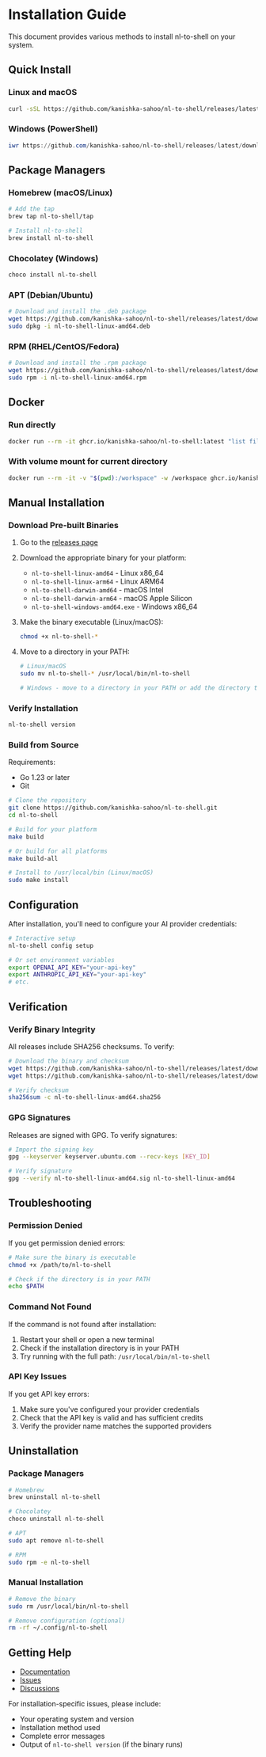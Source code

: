 # Installation Guide

This document provides various methods to install nl-to-shell on your system.

## Quick Install

### Linux and macOS

```bash
curl -sSL https://github.com/kanishka-sahoo/nl-to-shell/releases/latest/download/install.sh | bash
```

### Windows (PowerShell)

```powershell
iwr https://github.com/kanishka-sahoo/nl-to-shell/releases/latest/download/install.ps1 | iex
```

## Package Managers

### Homebrew (macOS/Linux)

```bash
# Add the tap
brew tap nl-to-shell/tap

# Install nl-to-shell
brew install nl-to-shell
```

### Chocolatey (Windows)

```powershell
choco install nl-to-shell
```

### APT (Debian/Ubuntu)

```bash
# Download and install the .deb package
wget https://github.com/kanishka-sahoo/nl-to-shell/releases/latest/download/nl-to-shell-linux-amd64.deb
sudo dpkg -i nl-to-shell-linux-amd64.deb
```

### RPM (RHEL/CentOS/Fedora)

```bash
# Download and install the .rpm package
wget https://github.com/kanishka-sahoo/nl-to-shell/releases/latest/download/nl-to-shell-linux-amd64.rpm
sudo rpm -i nl-to-shell-linux-amd64.rpm
```

## Docker

### Run directly

```bash
docker run --rm -it ghcr.io/kanishka-sahoo/nl-to-shell:latest "list files by size"
```

### With volume mount for current directory

```bash
docker run --rm -it -v "$(pwd):/workspace" -w /workspace ghcr.io/kanishka-sahoo/nl-to-shell:latest "list files by size"
```

## Manual Installation

### Download Pre-built Binaries

1. Go to the [releases page](https://github.com/kanishka-sahoo/nl-to-shell/releases)
2. Download the appropriate binary for your platform:
   - `nl-to-shell-linux-amd64` - Linux x86_64
   - `nl-to-shell-linux-arm64` - Linux ARM64
   - `nl-to-shell-darwin-amd64` - macOS Intel
   - `nl-to-shell-darwin-arm64` - macOS Apple Silicon
   - `nl-to-shell-windows-amd64.exe` - Windows x86_64

3. Make the binary executable (Linux/macOS):
   ```bash
   chmod +x nl-to-shell-*
   ```

4. Move to a directory in your PATH:
   ```bash
   # Linux/macOS
   sudo mv nl-to-shell-* /usr/local/bin/nl-to-shell
   
   # Windows - move to a directory in your PATH or add the directory to PATH
   ```

### Verify Installation

```bash
nl-to-shell version
```

### Build from Source

Requirements:
- Go 1.23 or later
- Git

```bash
# Clone the repository
git clone https://github.com/kanishka-sahoo/nl-to-shell.git
cd nl-to-shell

# Build for your platform
make build

# Or build for all platforms
make build-all

# Install to /usr/local/bin (Linux/macOS)
sudo make install
```

## Configuration

After installation, you'll need to configure your AI provider credentials:

```bash
# Interactive setup
nl-to-shell config setup

# Or set environment variables
export OPENAI_API_KEY="your-api-key"
export ANTHROPIC_API_KEY="your-api-key"
# etc.
```

## Verification

### Verify Binary Integrity

All releases include SHA256 checksums. To verify:

```bash
# Download the binary and checksum
wget https://github.com/kanishka-sahoo/nl-to-shell/releases/latest/download/nl-to-shell-linux-amd64
wget https://github.com/kanishka-sahoo/nl-to-shell/releases/latest/download/nl-to-shell-linux-amd64.sha256

# Verify checksum
sha256sum -c nl-to-shell-linux-amd64.sha256
```

### GPG Signatures

Releases are signed with GPG. To verify signatures:

```bash
# Import the signing key
gpg --keyserver keyserver.ubuntu.com --recv-keys [KEY_ID]

# Verify signature
gpg --verify nl-to-shell-linux-amd64.sig nl-to-shell-linux-amd64
```

## Troubleshooting

### Permission Denied

If you get permission denied errors:

```bash
# Make sure the binary is executable
chmod +x /path/to/nl-to-shell

# Check if the directory is in your PATH
echo $PATH
```

### Command Not Found

If the command is not found after installation:

1. Restart your shell or open a new terminal
2. Check if the installation directory is in your PATH
3. Try running with the full path: `/usr/local/bin/nl-to-shell`

### API Key Issues

If you get API key errors:

1. Make sure you've configured your provider credentials
2. Check that the API key is valid and has sufficient credits
3. Verify the provider name matches the supported providers

## Uninstallation

### Package Managers

```bash
# Homebrew
brew uninstall nl-to-shell

# Chocolatey
choco uninstall nl-to-shell

# APT
sudo apt remove nl-to-shell

# RPM
sudo rpm -e nl-to-shell
```

### Manual Installation

```bash
# Remove the binary
sudo rm /usr/local/bin/nl-to-shell

# Remove configuration (optional)
rm -rf ~/.config/nl-to-shell
```

## Getting Help

- [Documentation](https://github.com/kanishka-sahoo/nl-to-shell/blob/main/README.md)
- [Issues](https://github.com/kanishka-sahoo/nl-to-shell/issues)
- [Discussions](https://github.com/kanishka-sahoo/nl-to-shell/discussions)

For installation-specific issues, please include:
- Your operating system and version
- Installation method used
- Complete error messages
- Output of `nl-to-shell version` (if the binary runs)